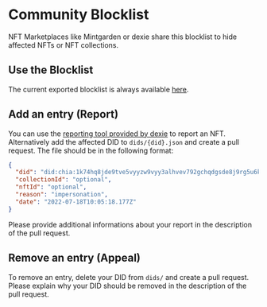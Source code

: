 # Community Blocklist

NFT Marketplaces like Mintgarden or dexie share this blocklist to hide affected NFTs or NFT collections.

## Use the Blocklist

The current exported blocklist is always available [here](https://raw.githubusercontent.com/dexie-space/blocklist/main/export/blocklist.json).

## Add an entry (Report)

You can use the [reporting tool provided by dexie](https://dexie.space/report) to report an NFT. Alternatively add the affected DID to `dids/{did}.json` and create a pull request. The file should be in the following format:

```json
{
  "did": "did:chia:1k74hq8jde9tve5vyyzw9vyy3alhvev792gchqdgsde8j9rg5u6ksfe35lc",
  "collectionId": "optional",
  "nftId": "optional",
  "reason": "impersonation",
  "date": "2022-07-18T10:05:18.177Z"
}
```

Please provide additional informations about your report in the description of the pull request.

## Remove an entry (Appeal)

To remove an entry, delete your DID from `dids/` and create a pull request. Please explain why your DID should be removed in the description of the pull request.
